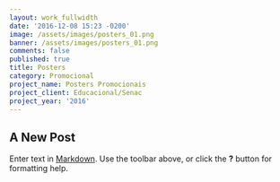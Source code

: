 ```yaml
---
layout: work_fullwidth
date: '2016-12-08 15:23 -0200'
image: /assets/images/posters_01.png
banner: /assets/images/posters_01.png
comments: false
published: true
title: Posters
category: Promocional
project_name: Posters Promocionais
project_client: Educacional/Senac
project_year: '2016'
---
```

## A New Post

Enter text in [Markdown](http://daringfireball.net/projects/markdown/). Use the toolbar above, or click the **?** button for formatting help.

